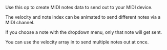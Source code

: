 Use this op to create MIDI notes data to send out to your MIDI device.

The velocity and note index can be animated to send different notes via a MIDI channel.

If you choose a note with the dropdown menu, only that note will get sent.

You can use the velocity array in to send multiple notes out at once.